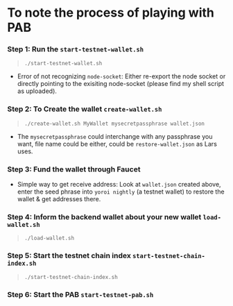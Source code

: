 # To note the process of playing with PAB

### Step 1: Run the `start-testnet-wallet.sh`
>```
>./start-testnet-wallet.sh
>```
* Error of not recognizing `node-socket`: Either re-export the node socket or directly pointing to the exisiting node-socket (please find my shell script as uploaded).

### Step 2: To Create the wallet `create-wallet.sh`
>```
>./create-wallet.sh MyWallet mysecretpassphrase wallet.json
>```
* The `mysecretpassphrase` could interchange with any passphrase you want, file name could be either, could be `restore-wallet.json` as Lars uses.


### Step 3: Fund the wallet through Faucet
* Simple way to get receive address: Look at `wallet.json` created above, enter the seed phrase into `yoroi nightly` (a testnet wallet) to restore the wallet & get addresses there.

### Step 4: Inform the backend wallet about your new wallet `load-wallet.sh`
>```
>./load-wallet.sh
>```

### Step 5: Start the testnet chain index `start-testnet-chain-index.sh`
>```
>./start-testnet-chain-index.sh
>```

### Step 6: Start the PAB `start-testnet-pab.sh`


